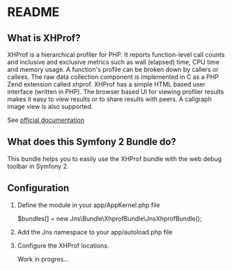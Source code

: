 README
======

What is XHProf?
---------------

XHProf is a hierarchical profiler for PHP. It reports function-level call counts and inclusive and exclusive metrics such as wall (elapsed) time, CPU time and memory usage.
A function's profile can be broken down by callers or callees. The raw data collection component is implemented in C as a PHP Zend extension called xhprof. 
XHProf has a simple HTML based user interface (written in PHP). The browser based UI for viewing profiler results makes it easy to view results or to share results with peers. 
A callgraph image view is also supported.

See [official documentation][1]

What does this Symfony 2 Bundle do?
-----------------------------------

This bundle helps you to easily use the XHProf bundle with the web debug toolbar in Symfony 2.


Configuration
-------------

  1. Define the module in your app/AppKernel.php file

        $bundles[] = new Jns\Bundle\XhprofBundle\JnsXhprofBundle();

  2. Add the Jns namespace to your app/autoload.php file


  3. Configure the XHProf locations.

        Work in progres...

[1]: http://mirror.facebook.net/facebook/xhprof/doc.html
